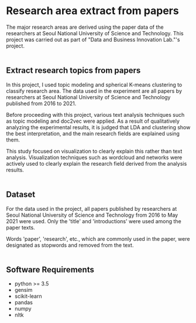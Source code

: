 # Research area extract from papers

The major research areas are derived using the paper data of the researchers at Seoul National University of Science and Technology. This project was carried out as part of "Data and Business Innovation Lab."'s project.
<br></br>

## Extract research topics from papers

In this project, I used topic modeling and spherical K-means clustering to classify research area. The data used in the experiment are all papers by researchers at Seoul National University of Science and Technology published from 2016 to 2021.

Before proceeding with this project, various text analysis techniques such as topic modeling and doc2vec were applied. As a result of qualitatively analyzing the experimental results, it is judged that LDA and clustering show the best interpretation, and the main research fields are explained using them.

This study focused on visualization to clearly explain this rather than text analysis. Visualization techniques such as wordcloud and networks were actively used to clearly explain the research field derived from the analysis results.
<br></br>

## Dataset

For the data used in the project, all papers published by researchers at Seoul National University of Science and Technology from 2016 to May 2021 were used. Only the 'title' and 'introductions' were used among the paper texts.

Words 'paper', 'research', etc., which are commonly used in the paper, were designated as stopwords and removed from the text.
<br></br>

## Software Requirements

- python >= 3.5
- gensim
- scikit-learn
- pandas 
- numpy 
- nltk 
